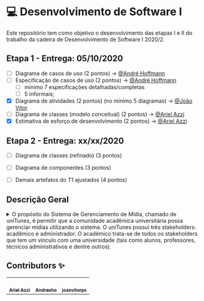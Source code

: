 # :computer: Desenvolvimento de Software I 

Este repositório tem como objetivo o desenvolvimento das etapas I e II do trabalho da cadeira de Desenvolvimento de Software I 2020/2.

## Etapa 1 - Entrega: 05/10/2020

- [ ] Diagrama de casos de uso (2 pontos) → [@André Hoffmann](https://github.com/Andresho)
- [ ] Especificação de casos de uso (2 pontos) → [@André Hoffmann](https://github.com/Andresho)
   - [ ] mínimo 7 especificações detalhadas/completas
   - [ ] 5 informais; 
- [x] Diagrama de atividades (2 pontos) (no mínimo 5 diagramas) → [@João Vitor](https://github.com/joaovitorps)
- [ ] Diagrama de classes (modelo conceitual) (2 pontos) → [@Ariel Azzi](https://github.com/arielazzi)
- [x] Estimativa de esforço de desenvolvimento (2 pontos) → [@Ariel Azzi](https://github.com/arielazzi)

## Etapa 2 - Entrega: xx/xx/2020

- [ ] Diagrama de classes (refinado) (3 pontos)
- [ ] Diagrama de componentes (3 pontos)
- [ ] Demais artefatos do T1 ajustados (4 pontos)


## Descrição Geral 
<details>
    <summary> O propósito do Sistema de Gerenciamento de Mídia, chamado de uniTunes, é permitir que a comunidade acadêmica universitária possa gerenciar mídias utilizando o sistema. O uniTunes possui três stakeholders: acadêmico e administrador. O acadêmico trata-se de todos os stakeholders que tem um vínculo com uma universidade (tais como alunos, professores, técnicos administrativos e dentre outros).</summary> O acadêmico pode ser um autor, o qual é um usuário que cria algum tipo de mídia e a disponibiliza no uniTunes. Para um acadêmico passar a ser considerado autor, ele deve necessariamente ter criado e disponibilizado uma (ou mais) mídia no sistema. O autor tem o total controle sobre a mídia criada, podendo visualizá-la, removê-la e atualizá-la. A mídia disponibilizada na uniTunes poderá ser de livre acesso ou paga. Cada mídia disponibilizada (de não livre acesso) terá um valor igual ou maior que R$ 0,01. O administrador do sistema é responsável por fiscalizar as atividades realizadas pelos usuários do sistema com o objetivo de evitar comportamentos inadequados como, por exemplo, mídia que viole a privacidade, as regras da universidade, ou mesmo princípios éticos. Se o administrador do sistema identificar alguma mídia inapropriada, ele poderá removê-la, sendo o autor notificado do motivo da remoção da mídia. O administrador poderá também excluir a conta de acadêmicos e autores, porém o inverso não é possível.
   
   A uniTunes terá às seguintes mídias: música (Figura 1), livro (Figura 2), vídeos (Figura 3) e podcasts (Figura 4). Toda mídia é caracterizada pelo seu nome, descrição, imagem, preço, nome do(s) autor(es), conteúdo (sendo a própria mídia), data de criação e categoria. As categorias das mídias são apresentadas no lado direito das Figura 1, Figura 2, Figura 3 e Figura 4. Além destas características, as mídias do tipo música, vídeo e podcasts serão caracterizadas pela duração contabilizada em minutos. Livro, por sua vez, será também caracterizado pelo seu número de páginas. Os stakeholders usarão estas categorias para classificar as mídias e executar buscas mais refinadas e customizadas. O sistema deverá ter uma interface específica para cada tipo de mídia. As Figura 1, Figura 2, Figura 3 e Figura 4 ilustram tais interfaces. Os stakeholders do uniTunes poderão executar uma mídia (exceto para livro), visualizar, comprar, vender, fazer download e organizar mídias digitais em listas de favoritos. Isto é, os stakeholders poderão criar uma lista de favoritos para cada tipo de mídia, bem como visualizar, atualizar e remover uma mídia de uma lista de favoritos.
   
   Todo stakeholder poderá adicionar créditos (R$) à sua conta com o objetivo de comprar alguma mídia, podendo ser via cartão de crédito, transferência ou boleto bancário. Comprar uma mídia significa transferir 90% do valor da mídia da conta do stakeholder (o comprador) para a conta do autor da mídia (o vendedor), os outros 10% do valor serão transferidos para a conta do administrador do sistema, o qual é o representante legal da empresa proprietária do uniTunes. Um comprovante de pagamento será emitido, contendo a descrição do que foi comprado, o valor total vendido, a data, o nome do comprador e do vendedor. O administrador do sistema poderá acompanhar as vendas realizadas no uniTunes através de um dashboard. Ele poderá consultar o nome das mídias vendidas por dia/bimestre/ano, ou mesmo entre duas datas definidas pelo administrador, bem como o valor total vendido no período consultado. As mídias compradas por um stakeholder serão disponibilizadas na lista de mídias adquiridas pelo mesmo. O stakeholder poderá visualizar, a qualquer momento, os seus créditos. O administrador poderá verificar a quantidade e o valor total de mídias vendidas até a data corrente. Os stakeholders poderão fazer downloads das mídias compradas e das mídias de acesso livre. 
   
   Apenas stakeholders autenticados poderão ter acesso ao uniTunes. Sendo assim, a uniTunes deverá apresentar as seguintes funcionalidades: (1) criar conta de usuário. Para isso, o novo usuário deverá fornecer os seguintes dados: primeiro nome, último nome, e-mail (será o login), senha, confirmação de senha; (2) recuperar senha cadastrada, a qual será enviada para o e-mail do usuário; (3) autenticar (fazer login/logout) no sistema. Acadêmicos não poderão ter acesso às funcionalidades inerentes aos autores, nem àquelas inerentes aos administradores. Autores não poderão também ter acesso às funcionalidades inerente ao administrador do sistema. O sistema deve ser capaz de checar se e-mail de cadastro é válido, garantir que a senha tem no mínimo 6 e no máximo 30 caracteres alfanuméricos, garantir que os campos da senha e da confirmação de senha sejam iguais, garantir que o primeiro e último nome não são nulos. Os autores poderão criar álbuns para melhor organizar as suas músicas. Um álbum terá ao menos uma música. Os acadêmicos poderão visualizar os álbuns novos, os álbuns mais recentes e todos os álbuns cadastrados no sistema (vide Figura 1). Álbuns novos são aqueles cadastrados nos últimos sessenta dias, tomando como referência a data que o autor disponibilizou o mesmo para acesso e a data corrente. Por exemplo, se um autor cadastra um álbum em 01/03/1990 e um usuário acessa o uniTunes em 10/04/1990, o álbum será classificado como um álbum novo (vide Figura 1). Se o acesso ocorre em 05/05/1990, o álbum será classificado como recente (vide Figura 1). O uniTunes poderá ser web, desktop ou um aplicativo para dispositivos móveis.

![Alt text](img/img1.png)


![Alt text](img/img2.png)


![Alt text](img/img3.png)


![Alt text](img/img4.png)
</details>


## Contributors ✨

<table>
  <tr>
    <td align="center"><a href="https://kentcdodds.com"><img src="https://avatars3.githubusercontent.com/u/17055516?s=460&u=8349659f0012b935bd8dd92c822b3fca02ed3049&v=4?v=3" width="100px;" alt=""/><br /><sub><b>Ariel Azzi</b></sub></a></td>
     <td align="center"><a href="https://kentcdodds.com"><img src="https://avatars2.githubusercontent.com/u/25901846?s=460&u=fe44793f8027f6187420ed4d628697df3318cc76&v=4?v=3" width="100px;" alt=""/><br /><sub><b>Andresho</b></sub></a></td>
     <td align="center"><a href="https://kentcdodds.com"><img src="https://avatars3.githubusercontent.com/u/48125062?s=460&v=4?v=3" width="100px;" alt=""/><br /><sub><b>joaovitorps</b></sub></a></td>
  </tr>
</table>
